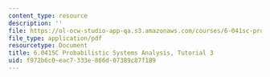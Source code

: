 ```yaml
---
content_type: resource
description: ''
file: https://ol-ocw-studio-app-qa.s3.amazonaws.com/courses/6-041sc-probabilistic-systems-analysis-and-applied-probability-fall-2013/f972b6c0eac7333e866d07389c87f189_MIT6_041SCF13_tut03.pdf
file_type: application/pdf
resourcetype: Document
title: 6.041SC Probabilistic Systems Analysis, Tutorial 3
uid: f972b6c0-eac7-333e-866d-07389c87f189
---
```

